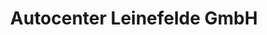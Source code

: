 ---
title: "Autocenter Leinefelde GmbH"
url: /leinefelde-worbis/autocenter-leinefelde-gmbh/
shop: Autohaus
---